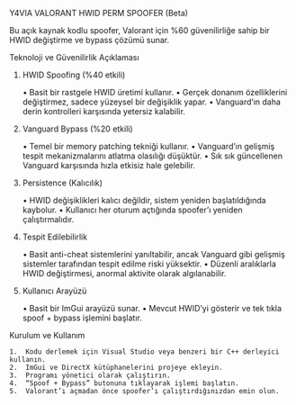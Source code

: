 Y4VIA VALORANT HWID PERM SPOOFER (Beta)

Bu açık kaynak kodlu spoofer, Valorant için %60 güvenilirliğe sahip bir HWID değiştirme ve bypass çözümü sunar.

Teknoloji ve Güvenilirlik Açıklaması

1. HWID Spoofing (%40 etkili)

	•	Basit bir rastgele HWID üretimi kullanır.
	•	Gerçek donanım özelliklerini değiştirmez, sadece yüzeysel bir değişiklik yapar.
	•	Vanguard’ın daha derin kontrolleri karşısında yetersiz kalabilir.

2. Vanguard Bypass (%20 etkili)

	•	Temel bir memory patching tekniği kullanır.
	•	Vanguard’ın gelişmiş tespit mekanizmalarını atlatma olasılığı düşüktür.
	•	Sık sık güncellenen Vanguard karşısında hızla etkisiz hale gelebilir.

3. Persistence (Kalıcılık)

	•	HWID değişiklikleri kalıcı değildir, sistem yeniden başlatıldığında kaybolur.
	•	Kullanıcı her oturum açtığında spoofer’ı yeniden çalıştırmalıdır.

4. Tespit Edilebilirlik

	•	Basit anti-cheat sistemlerini yanıltabilir, ancak Vanguard gibi gelişmiş sistemler tarafından tespit edilme riski yüksektir.
	•	Düzenli aralıklarla HWID değiştirmesi, anormal aktivite olarak algılanabilir.

5. Kullanıcı Arayüzü

	•	Basit bir ImGui arayüzü sunar.
	•	Mevcut HWID’yi gösterir ve tek tıkla spoof + bypass işlemini başlatır.

Kurulum ve Kullanım

	1.	Kodu derlemek için Visual Studio veya benzeri bir C++ derleyici kullanın.
	2.	ImGui ve DirectX kütüphanelerini projeye ekleyin.
	3.	Programı yönetici olarak çalıştırın.
	4.	“Spoof + Bypass” butonuna tıklayarak işlemi başlatın.
	5.	Valorant’ı açmadan önce spoofer’ı çalıştırdığınızdan emin olun.

